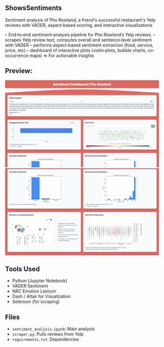 ## ShowsSentiments
Sentiment analysis of Pho Rowland, a friend's successful restaurant's Yelp reviews with VADER, aspect‑based scoring, and interactive visualizations

– End‐to‐end sentiment‐analysis pipeline for Pho Rowland’s Yelp reviews. 
– scrapes Yelp review text, computes overall and sentence‐level sentiment with VADER
– performs aspect‐based sentiment extraction (food, service, price, etc)
– dashboard of interactive plots (violin‐plots, bubble charts, co‐occurrence maps)
=> For actionable insights

## Preview:
![Dashboard Screenshot](./dashboard1.png)
![Dashboard Screenshot](./dashboard2.png)


## Tools Used
- Python (Jupyter Notebook)
- VADER Sentiment
- NRC Emotion Lexicon
- Dash / Altair for Visualization
- Selenium (for scraping)

## Files
- `sentiment_analysis.ipynb`: Main analysis
- `scraper.py`: Pulls reviews from Yelp
- `requirements.txt`: Dependencies
